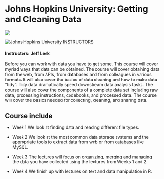 # Johns Hopkins University: Getting and Cleaning Data

<img src="https://i.imgur.com/zBJmlO7.png">

![Johns Hopkins University](http://i.imgur.com/Qktqnu1.png) INSTRUCTORS
#### Instructors: Jeff Leek

Before you can work with data you have to get some. This course will cover myriad ways that data can be obtained. The course will cover obtaining data from the web, from APIs, from databases and from colleagues in various formats. It will also cover the basics of data cleaning and how to make data “tidy”. Tidy data dramatically speed downstream data analysis tasks. The course will also cover the components of a complete data set including raw data, processing instructions, codebooks, and processed data. The course will cover the basics needed for collecting, cleaning, and sharing data.

## Course include

- Week 1
We look at finding data and reading different file types.

- Week 2
We look at the most common data storage systems and the appropriate tools to extract data from web or from databases like MySQL.

- Week 3
The lectures will focus on organizing, merging and managing the data you have collected using the lectures from Weeks 1 and 2.

- Week 4
We finish up with lectures on text and data manipulation in R.